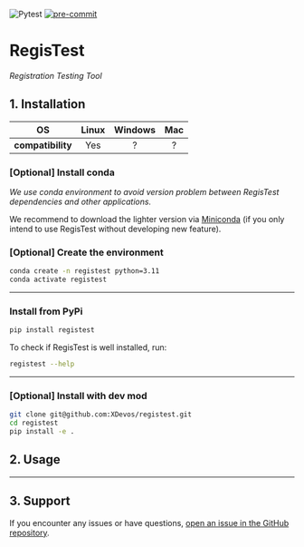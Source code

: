 ![Pytest](https://github.com/XDevos/registest/actions/workflows/test.yml/badge.svg?branch=main)
[![pre-commit](https://img.shields.io/badge/pre--commit-enabled-brightgreen?logo=pre-commit)](https://github.com/pre-commit/pre-commit)

# RegisTest

*Registration Testing Tool*

## 1. Installation

|OS|Linux|Windows|Mac|
|:-:|:-:|:-:|:-:|
|**compatibility**|Yes|?|?|

### [Optional] Install conda

*We use conda environment to avoid version problem between RegisTest dependencies and other applications.*

We recommend to download the lighter version via [Miniconda](https://docs.anaconda.com/miniconda/install/#quick-command-line-install) (if you only intend to use RegisTest without developing new feature).

### [Optional] Create the environment
```bash
conda create -n registest python=3.11
conda activate registest
```

---

### Install from PyPi
   ```bash
   pip install registest
   ```

To check if RegisTest is well installed, run:
```bash
registest --help
```

---

### [Optional] Install with dev mod

```bash
git clone git@github.com:XDevos/registest.git
cd registest
pip install -e .
```

## **2. Usage**

---

## 3. **Support**

If you encounter any issues or have questions, [open an issue in the GitHub repository](https://github.com/XDevos/registest/issues).
